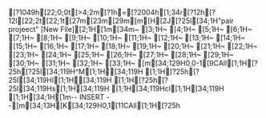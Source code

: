 [?1049h[22;0;0t[>4;2m[?1h=[?2004h[1;34r[?12h[?12l[22;2t[22;1t[27m[23m[29m[m[H[2J[?25l[34;1H"pair projeect" [New File][2;1H[1m[34m~                                                                                                                                                 [3;1H~                                                                                                                                                 [4;1H~                                                                                                                                                 [5;1H~                                                                                                                                                 [6;1H~                                                                                                                                                 [7;1H~                                                                                                                                                 [8;1H~                                                                                                                                                 [9;1H~                                                                                                                                                 [10;1H~                                                                                                                                                 [11;1H~                                                                                                                                                 [12;1H~                                                                                                                                                 [13;1H~                                                                                                                                                 [14;1H~                                                                                                                                                 [15;1H~                                                                                                                                                 [16;1H~                                                                                                                                                 [17;1H~                                                                                                                                                 [18;1H~                                                                                                                                                 [19;1H~                                                                                                                                                 [20;1H~                                                                                                                                                 [21;1H~                                                                                                                                                 [22;1H~                                                                                                                                                 [23;1H~                                                                                                                                                 [24;1H~                                                                                                                                                 [25;1H~                                                                                                                                                 [26;1H~                                                                                                                                                 [27;1H~                                                                                                                                                 [28;1H~                                                                                                                                                 [29;1H~                                                                                                                                                 [30;1H~                                                                                                                                                 [31;1H~                                                                                                                                                 [32;1H~                                                                                                                                                 [33;1H~                                                                                                                                                 [m[34;129H0,0-1[9CAll[1;1H[?25h[?25l[34;119H^M[1;1H[34;119H  [1;1H[?25h[?25l[34;119Hl[1;1H[34;119H [1;1H[?25h[?25l[34;119Hs[1;1H[34;119H [1;1H[34;119Hcl[1;1H[34;119H  [1;1H[34;1H[1m-- INSERT --[m[34;13H[K[34;129H0,1[11CAll[1;1H[?25h